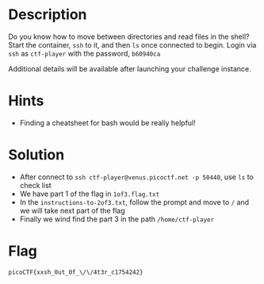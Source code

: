 # Description

Do you know how to move between directories and read files in the shell? Start the container, `ssh` to it, and then `ls` once connected to begin. Login via `ssh` as `ctf-player` with the password, `b60940ca`

Additional details will be available after launching your challenge instance.

# Hints

- Finding a cheatsheet for bash would be really helpful!

# Solution

- After connect to `ssh ctf-player@venus.picoctf.net -p 50440`, use `ls` to check list
- We have part 1 of the flag in `1of3.flag.txt`
- In the `instructions-to-2of3.txt`, follow the prompt and move to `/` and we will take next part of the flag
- Finally we wind find the part 3 in the path `/home/ctf-player`

# Flag
`picoCTF{xxsh_0ut_0f_\/\/4t3r_c1754242}`